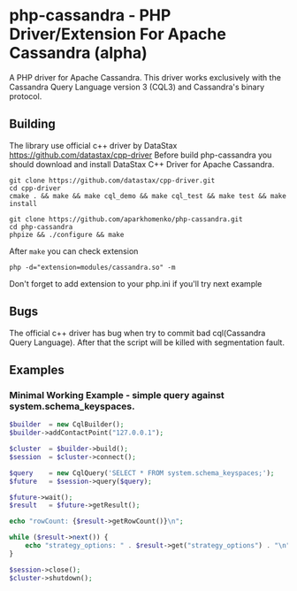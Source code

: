 php-cassandra - PHP Driver/Extension For Apache Cassandra (alpha)
=============

A PHP driver for Apache Cassandra. This driver works exclusively with the Cassandra Query Language version 3 (CQL3) and Cassandra's binary protocol.

## Building

The library use official c++ driver by DataStax https://github.com/datastax/cpp-driver
Before build php-cassandra you should download and install DataStax C++ Driver for Apache Cassandra.

```
git clone https://github.com/datastax/cpp-driver.git
cd cpp-driver
cmake . && make && make cql_demo && make cql_test && make test && make install
```

```
git clone https://github.com/aparkhomenko/php-cassandra.git
cd php-cassandra
phpize && ./configure && make
```

After ```make``` you can check extension

```
php -d="extension=modules/cassandra.so" -m
```

Don't forget to add extension to your php.ini if you'll try next example

## Bugs
The official c++ driver has bug when try to commit bad cql(Cassandra Query Language). After that the script will be killed with segmentation fault. 

## Examples
### Minimal Working Example - simple query against system.schema_keyspaces.
```php
$builder  = new CqlBuilder();
$builder->addContactPoint("127.0.0.1");

$cluster  = $builder->build();
$session  = $cluster->connect();

$query    = new CqlQuery('SELECT * FROM system.schema_keyspaces;');
$future   = $session->query($query);

$future->wait();
$result   = $future->getResult();

echo "rowCount: {$result->getRowCount()}\n";

while ($result->next()) {
	echo "strategy_options: " . $result->get("strategy_options") . "\n";
}

$session->close();
$cluster->shutdown();
```